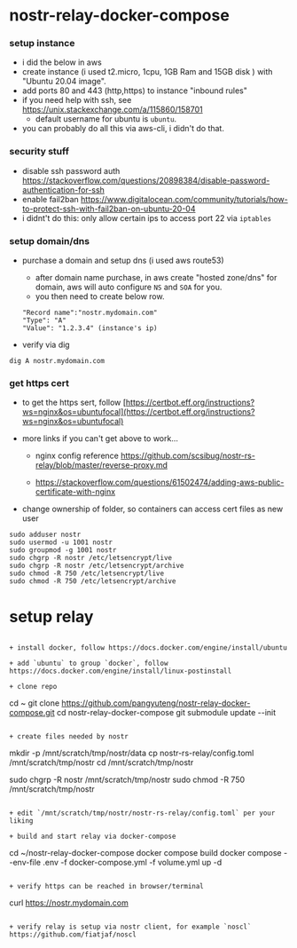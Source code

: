 # nostr-relay-docker-compose

### setup instance

+ i did the below in aws
+ create instance (i used t2.micro, 1cpu, 1GB Ram and 15GB disk ) with "Ubuntu 20.04 image".
+ add ports 80 and 443 (http,https) to instance "inbound rules"
+ if you need help with ssh, see  https://unix.stackexchange.com/a/115860/158701
    + default username for ubuntu is `ubuntu`.
+ you can probably do all this via aws-cli, i didn't do that.

### security stuff

+ disable ssh password auth  https://stackoverflow.com/questions/20898384/disable-password-authentication-for-ssh
+ enable fail2ban https://www.digitalocean.com/community/tutorials/how-to-protect-ssh-with-fail2ban-on-ubuntu-20-04
+ i didnt't do this: only allow certain ips to access port 22 via `iptables`

### setup domain/dns

+ purchase a domain and setup dns (i used aws route53)
    + after domain name purchase, in aws create "hosted zone/dns" for domain, aws will auto configure `NS` and `SOA` for you.
    + you then need to create below row.
    ```
    "Record name":"nostr.mydomain.com"
    "Type": "A"
    "Value": "1.2.3.4" (instance's ip)
    ```

+ verify via dig
```
dig A nostr.mydomain.com
```

### get https cert

+ to get the https sert, follow [https://certbot.eff.org/instructions?ws=nginx&os=ubuntufocal](https://certbot.eff.org/instructions?ws=nginx&os=ubuntufocal)

+ more links if you can't get above to work...
 
    + nginx config reference https://github.com/scsibug/nostr-rs-relay/blob/master/reverse-proxy.md

    + https://stackoverflow.com/questions/61502474/adding-aws-public-certificate-with-nginx

+ change ownership of folder, so containers can access cert files as new user

```
sudo adduser nostr
sudo usermod -u 1001 nostr
sudo groupmod -g 1001 nostr
sudo chgrp -R nostr /etc/letsencrypt/live
sudo chgrp -R nostr /etc/letsencrypt/archive
sudo chmod -R 750 /etc/letsencrypt/live
sudo chmod -R 750 /etc/letsencrypt/archive

```

# setup relay
```

+ install docker, follow https://docs.docker.com/engine/install/ubuntu

+ add `ubuntu` to group `docker`, follow https://docs.docker.com/engine/install/linux-postinstall

+ clone repo

```
cd ~
git clone https://github.com/pangyuteng/nostr-relay-docker-compose.git
cd nostr-relay-docker-compose
git submodule update --init
```

+ create files needed by nostr

```
mkdir -p /mnt/scratch/tmp/nostr/data
cp nostr-rs-relay/config.toml /mnt/scratch/tmp/nostr
cd /mnt/scratch/tmp/nostr

sudo chgrp -R nostr /mnt/scratch/tmp/nostr
sudo chmod -R 750 /mnt/scratch/tmp/nostr



```

+ edit `/mnt/scratch/tmp/nostr/nostr-rs-relay/config.toml` per your liking

+ build and start relay via docker-compose

```
cd ~/nostr-relay-docker-compose
docker compose build
docker compose --env-file .env -f docker-compose.yml -f volume.yml up -d
```

+ verify https can be reached in browser/terminal

```
curl https://nostr.mydomain.com
```

+ verify relay is setup via nostr client, for example `noscl` https://github.com/fiatjaf/noscl

